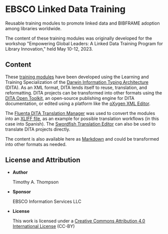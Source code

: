 # EBSCO Linked Data Training
Reusable training modules to promote linked data and BIBFRAME adoption among libraries worldwide.

The content of these training modules was originally developed for the workshop "Empowering Global Leaders: A Linked Data Training Program for Library Innovation," held May 10-12, 2023.

## Content
These [training modules](https://github.com/timathom/EBSCO-Linked-Data-Training/tree/main/content/dita) have been developed using the Learning and Training Specialization of the [Darwin Information Typing Architecture](https://en.wikipedia.org/wiki/Darwin_Information_Typing_Architecture) (DITA). As an XML format, DITA lends itself to reuse, translation, and reformatting. DITA projects can be transformed into other formats using the [DITA Open Toolkit](https://www.dita-ot.org/), an open-source publishing engine for DITA documentation, or edited using a platform like the [oXygen XML Editor](https://www.oxygenxml.com/doc/versions/25.1/ug-editor/topics/eppo-first-dita-topic.html).

The [Fluenta DITA Translation Manager](https://maxprograms.com/products/fluenta.html) was used to convert the modules into an [XLIFF file](https://github.com/timathom/EBSCO-Linked-Data-Training/blob/main/content/xliff/ebsco_training_es.ditamap.xlf), as an example for possible translation workflows (in this case into Spanish). The [Swordfish Translation Editor](https://maxprograms.com/products/swordfish.html) can also be used to translate DITA projects directly.

The content is also available here as [Markdown](https://github.com/timathom/EBSCO-Linked-Data-Training/blob/main/content/markdown/index.md) and could be transformed into other formats as needed.

## License and Attribution

-   **Author**

    Timothy A. Thompson

-   **Sponsor**

    EBSCO Information Services LLC

-   **License**

    This work is licensed under a [Creative Commons Attribution 4.0 International License](http://creativecommons.org/licenses/by/4.0/) \(CC-BY\)
